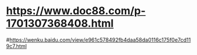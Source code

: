 # https://www.doc88.com/p-1701307368408.html
#https://wenku.baidu.com/view/e961c578492fb4daa58da0116c175f0e7cd119c7.html

